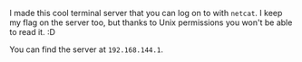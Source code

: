 I made this cool terminal server that you can log on to with `netcat`. I keep my
flag on the server too, but thanks to Unix permissions you won't be able to read
it. :D

You can find the server at `192.168.144.1`.
